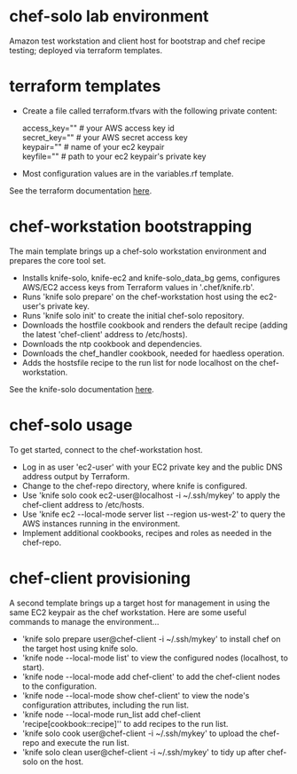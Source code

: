 # chef-solo lab environment 
Amazon test workstation and client host for bootstrap and chef recipe testing; deployed via terraform templates.

# terraform templates
- Create a file called terraform.tfvars with the following private content:

  access_key="" # your AWS access key id <br />
  secret_key="" # your AWS secret access key <br />
  keypair="" # name of your ec2 keypair <br />
  keyfile="" # path to your ec2 keypair's  private key

- Most configuration values are in the variables.rf template.

See the terraform documentation [here](https://www.terraform.io/docs/).

# chef-workstation bootstrapping
The main template brings up a chef-solo workstation environment and prepares the core tool set.
- Installs knife-solo, knife-ec2 and knife-solo_data_bg gems, configures AWS/EC2 access keys from Terraform values in '.chef/knife.rb'.
- Runs 'knife solo prepare' on the chef-workstation host using the ec2-user's private key.
- Runs 'knife solo init' to create the initial chef-solo repository.
- Downloads the hostfile cookbook and renders the default recipe (adding the latest 'chef-client' address to /etc/hosts).
- Downloads the ntp cookbook and dependencies.
- Downloads the chef_handler cookbook, needed for haedless operation.
- Adds the hostsfile recipe to the run list for node localhost on the chef-workstation. 

See the knife-solo documentation [here](http://matschaffer.github.io/knife-solo/).

# chef-solo usage
To get started, connect to the chef-workstation host.
- Log in as user 'ec2-user' with your EC2 private key and the public DNS address output by Terraform.
- Change to the chef-repo directory, where knife is configured.
- Use 'knife solo cook ec2-user@localhost -i ~/.ssh/mykey' to apply the chef-client address to /etc/hosts.
- Use 'knife ec2 --local-mode server list --region us-west-2' to query the AWS instances running in the environment.
- Implement additional cookbooks, recipes and roles as needed in the chef-repo.

# chef-client provisioning
A second template brings up a target host for management in using the same EC2 keypair as the chef workstation.
Here are some useful commands to manage the environment...

- 'knife solo prepare user@chef-client -i ~/.ssh/mykey' to install chef on the target host using knife solo. <br />
- 'knife node --local-mode list' to view the configured nodes (localhost, to start). <br />
- 'knife node --local-mode add chef-client' to add the chef-client nodes to the configuration. <br />
- 'knife node --local-mode show chef-client' to view the node's configuration attributes, including the run list. <br />
- 'knife node --local-mode run_list add chef-client 'recipe[cookbook::recipe]'' to add recipes to the run list. <br />
- 'knife solo cook user@chef-client -i ~/.ssh/mykey' to upload the chef-repo and execute the run list. <br />
- 'knife solo clean user@chef-client -i ~/.ssh/mykey' to tidy up after chef-solo on the host.
